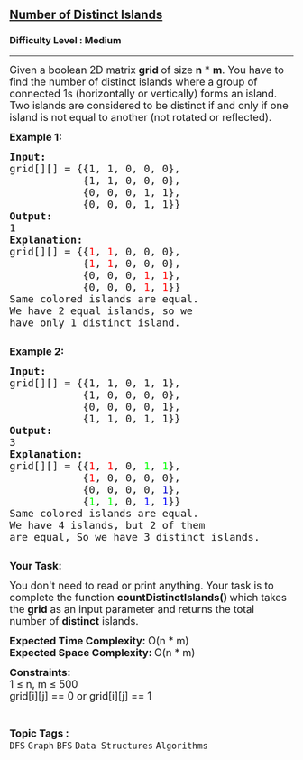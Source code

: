 <h2><a href="https://www.geeksforgeeks.org/problems/number-of-distinct-islands/1">Number of Distinct Islands</a></h2><h3>Difficulty Level : Medium</h3><hr><div class="problems_problem_content__Xm_eO"><p><span style="font-size:18px">Given a boolean 2D matrix <strong>grid&nbsp;</strong>of size <strong>n</strong> * <strong>m</strong>. You have to find the number of distinct islands where a group of connected 1s (horizontally or vertically) forms an island. Two islands are considered to be distinct if and only if one island is not equal to another (not rotated or reflected).</span></p>

<p><strong><span style="font-size:18px">Example 1:</span></strong></p>

<pre><span style="font-size:18px"><strong>Input:</strong></span>
<span style="font-size:18px">grid[][] = {{1, 1, 0, 0, 0},
            {1, 1, 0, 0, 0},
            {0, 0, 0, 1, 1},
            {0, 0, 0, 1, 1}}</span>
<span style="font-size:18px"><strong>Output:</strong></span>
<span style="font-size:18px">1</span>
<span style="font-size:18px"><strong>Explanation:</strong></span>
<span style="font-size:18px">grid[][] = {{<span style="color:#ff0000">1</span>, <span style="color:#ff0000">1</span>, 0, 0, 0}, 
&nbsp;           {<span style="color:#ff0000">1</span>, <span style="color:#ff0000">1</span>, 0, 0, 0}, 
&nbsp;           {0, 0, 0, <span style="color:#ff0000">1</span>, <span style="color:#ff0000">1</span>}, 
&nbsp;           {0, 0, 0, <span style="color:#ff0000">1</span>, <span style="color:#ff0000">1</span>}}
Same colored islands are equal.
We have 2 equal islands, so we 
have only 1 distinct island.</span>

</pre>

<p><strong><span style="font-size:18px">Example 2:</span></strong></p>

<pre><span style="font-size:18px"><strong>Input:</strong></span>
<span style="font-size:18px">grid[][] = {{1, 1, 0, 1, 1},
&nbsp;           {1, 0, 0, 0, 0},
&nbsp;           {0, 0, 0, 0, 1},
&nbsp;           {1, 1, 0, 1, 1}}</span>
<span style="font-size:18px"><strong>Output:</strong></span>
<span style="font-size:18px">3</span>
<span style="font-size:18px"><strong>Explanation:
</strong>grid[][] = {{<span style="color:#ff0000">1</span>, <span style="color:#ff0000">1</span>, 0, <span style="color:#00ff00">1</span>, <span style="color:#00ff00">1</span>}, 
&nbsp;           {<span style="color:#ff0000">1</span>, 0, 0, 0, 0}, 
&nbsp;           {0, 0, 0, 0, <span style="color:#0000cd">1</span>}, 
&nbsp;           {<span style="color:#00ff00">1</span>, <span style="color:#00ff00">1</span>, 0, <span style="color:#0000ff">1</span>, <span style="color:#0000ff">1</span>}}</span>
<span style="font-size:18px">Same colored islands are equal.
We have 4 islands, but 2 of them
are equal, So we have 3 distinct islands.</span>

</pre>

<p><span style="font-size:18px"><strong>Your Task:</strong></span></p>

<p><span style="font-size:18px">You don't need to read or print anything. Your task is to complete the function <strong>countDistinctIslands()&nbsp;</strong>which takes the <strong>grid</strong> as an input parameter and returns the total number of <strong>distinct</strong> islands.</span></p>

<p><span style="font-size:18px"><strong>Expected Time Complexity:&nbsp;</strong>O(n * m)<br>
<strong>Expected Space Complexity:&nbsp;</strong>O(n * m)</span></p>

<p><span style="font-size:18px"><strong>Constraints:</strong><br>
1 ≤ n, m ≤ 500<br>
grid[i][j] == 0 or grid[i][j] == 1</span></p>

<ul>
</ul>
</div><br><p><span style=font-size:18px><strong>Topic Tags : </strong><br><code>DFS</code>&nbsp;<code>Graph</code>&nbsp;<code>BFS</code>&nbsp;<code>Data Structures</code>&nbsp;<code>Algorithms</code>&nbsp;